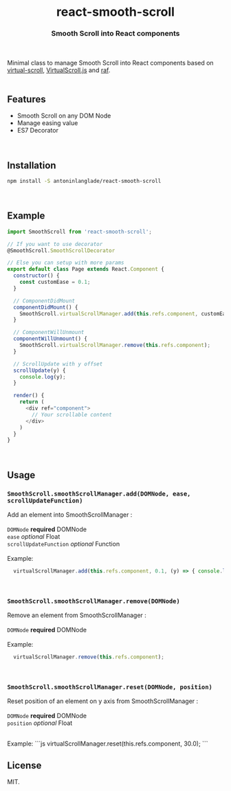<h1 align="center">react-smooth-scroll</h1>
<h3 align="center">Smooth Scroll into React components</h3>

<br><br>
Minimal class to manage Smooth Scroll into React components based on [virtual-scroll](https://github.com/ayamflow/virtual-scroll), [VirtualScroll.js](https://github.com/drojdjou/bartekdrozdz.com/blob/master/static/src/framework/VirtualScroll.js) and [raf](https://github.com/pqml/raf).
<br><br>

## Features

- Smooth Scroll on any DOM Node
- Manage easing value
- ES7 Decorator

<br>

## Installation

```sh
npm install -S antoninlanglade/react-smooth-scroll
```

<br>

## Example
```javascript
import SmoothScroll from 'react-smooth-scroll';

// If you want to use decorator
@SmoothScroll.SmoothScrollDecorator

// Else you can setup with more params 
export default class Page extends React.Component {
  constructor() {
    const customEase = 0.1;
  }

  // ComponentDidMount
  componentDidMount() {
    SmoothScroll.virtualScrollManager.add(this.refs.component, customEase, this.scrollUpdate);
  }

  // ComponentWillUnmount
  componentWillUnmount() {
    SmoothScroll.virtualScrollManager.remove(this.refs.component);
  }

  // ScrollUpdate with y offset 
  scrollUpdate(y) {
    console.log(y);
  }

  render() {
    return (
      <div ref="component">
        // Your scrollable content
      </div>
    )
  }
}
```

<br>

## Usage

### `SmoothScroll.smoothScrollManager.add(DOMNode, ease, scrollUpdateFunction)`

Add an element into SmoothScrollManager : 
<br>
<br>
`DOMNode` **required** DOMNode
<br>
`ease` *optional* Float
<br>
`scrollUpdateFunction` *optional* Function
<br>
<br>
Example:
```js
  virtualScrollManager.add(this.refs.component, 0.1, (y) => { console.log(y) });
```

<br>

### `SmoothScroll.smoothScrollManager.remove(DOMNode)`

Remove an element from SmoothScrollManager : 
<br>
<br>
`DOMNode` **required** DOMNode
<br>
<br>
Example:
```js
  virtualScrollManager.remove(this.refs.component);
```

<br>

### `SmoothScroll.smoothScrollManager.reset(DOMNode, position)`

Reset position of an element on y axis from SmoothScrollManager : 
<br>
<br>
`DOMNode` **required** DOMNode
<br>
`position` *optional* Float
<br>

<br>
Example:
```js
  virtualScrollManager.reset(this.refs.component, 30.0);
```

<br>




## License
MIT.
